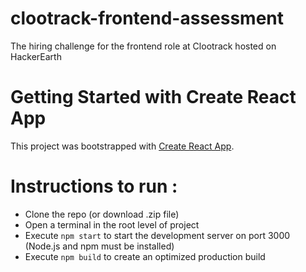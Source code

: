 # clootrack-frontend-assessment

The hiring challenge for the frontend role at Clootrack hosted on HackerEarth

# Getting Started with Create React App

This project was bootstrapped with [Create React App](https://github.com/facebook/create-react-app).

# Instructions to run :

- Clone the repo (or download .zip file)
- Open a terminal in the root level of project
- Execute `npm start` to start the development server on port 3000 (Node.js and npm must be installed)
- Execute `npm build` to create an optimized production build
